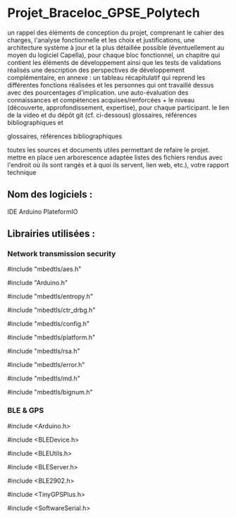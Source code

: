 # Projet_Braceloc_GPSE_Polytech

un rappel des éléments de conception du projet, comprenant le cahier des charges, l'analyse fonctionnelle et les choix et justifications,
une architecture système à jour et la plus détaillée possible (éventuellement au moyen du logiciel Capella),
pour chaque bloc fonctionnel, un chapitre qui contient les éléments de développement ainsi que les tests de validations réalisés
une description des perspectives de développement complémentaire,
en annexe : 
un tableau récapitulatif qui reprend les différentes fonctions réalisées et les personnes qui ont travaillé dessus avec des pourcentages d'implication.
une auto-évaluation des connaissances et compétences acquises/renforcées + le niveau (découverte, approfondissement, expertise), pour chaque participant.
le lien de la video et du dépôt git (cf. ci-dessous)
glossaires,  références bibliographiques et

glossaires,  références bibliographiques

toutes les sources et documents utiles permettant de refaire le projet. mettre en place uen arborescence adaptée
listes des fichiers rendus avec l'endroit où ils sont rangés et à quoi ils servent,  lien web, etc.),
votre rapport technique



## Nom des logiciels :
IDE Arduino
PlateformIO

## Librairies utilisées : 
### Network transmission security
  #include "mbedtls/aes.h"
  
  #include "Arduino.h"
  
  #include "mbedtls/entropy.h"
  
  #include "mbedtls/ctr_drbg.h"
  
  #include "mbedtls/config.h"
  
  #include "mbedtls/platform.h"
  
  #include "mbedtls/rsa.h"
  
  #include "mbedtls/error.h"
  
  #include "mbedtls/md.h"
  
  #include "mbedtls/bignum.h"
  

### BLE & GPS
  #include <Arduino.h>
  
  #include <BLEDevice.h>
  
  #include <BLEUtils.h>
  
  #include <BLEServer.h>
  
  #include <BLE2902.h>
  
  #include <TinyGPSPlus.h>
  
  #include <SoftwareSerial.h>
